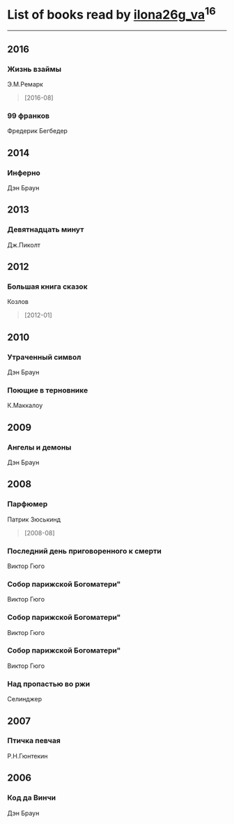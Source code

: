 # List of books read by [ilona26g_va](http://vk.com/id395967588)<sup>16</sup>
---

## 2016

### Жизнь взаймы
Э.М.Ремарк
> [2016-08] 


### 99 франков
Фредерик Бегбедер



## 2014

### Инферно
Дэн Браун



## 2013

### Девятнадцать минут
Дж.Пиколт



## 2012

### Большая книга сказок
Козлов
> [2012-01] 



## 2010

### Утраченный символ
Дэн Браун


### Поющие в терновнике
К.Маккалоу



## 2009

### Ангелы и демоны
Дэн Браун



## 2008

### Парфюмер
Патрик Зюськинд
> [2008-08] 


### Последний день приговоренного к смерти
Виктор Гюго


### Собор парижской Богоматери"
Виктор Гюго


### Собор парижской Богоматери"
Виктор Гюго


### Собор парижской Богоматери"
Виктор Гюго


### Над пропастью во ржи
Селинджер



## 2007

### Птичка певчая
Р.Н.Гюнтекин



## 2006

### Код да Винчи
Дэн Браун



